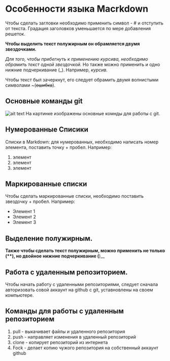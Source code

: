 # Особенности языка Macrkdown
Чтобы сделать загловки необходимо применить символ - # и отступить от текста.
Градация заголовков уменьшается по мере добавления решеток.

**Чтобы выделить текст полужирным он обрамляется двумя звездочками.**

*Для того, чтобы прибегнуть к применению курсива, необходимо обрамить текст одной звездочкой.* Но также можно применить и одно нижние подчеркивание (_). Например, _курсив._
 
Чтобы текст был зачеркнут, его следует обрамить двумя волнистыми символами ~(~~ошибка~~).

## Основные команды git
![ait text](https://fuzeservers.ru/wp-content/uploads/7/3/7/7376a6c8df06aec5effd073da54cf8da.jpeg) 
На картинке изображены основные комнды для работы с git.

## Нумерованные Cписики
Списки в Markdown: для нумерованных, необходимо написать номер элемента, поставить точку + пробел.
Например:
1. элемент
2. элемент
3. элемент 

## Маркированные списки
Чтобы сделать маркированные списки, необходимо поставить звездочку + пробел.
Например:
* Элемент 1
* Элемент 2 
* Элемент 3 

## Выделение полужирным.
__Также чтобы сделать текст полужирным, можно применить не только (**), но двойное нижние подчеркивание (__)__

## Работа с удаленным репозиторием.
Чтобы начать работу с удаленными репозиториями, следует сначала авторизовать совой аккаунт на github с git, уставновлены на своем компьютере.

## Команды для работы с удаленным репозиторием
1. pull - выкачивает файлы и удаленного репозитория
2. push - направляет изменения в удаленный репозиторий
3. сlone - копирует репозиторий из интернета
4. Fock - делает копию чужого репозитория на собственный аккаунт github